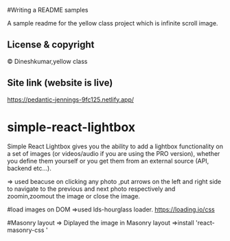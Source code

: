 #Writing a README samples

A sample readme for the yellow class project which is infinite scroll image.

## License & copyright

© Dineshkumar,yellow class

## Site link (website is live)
https://pedantic-jennings-9fc125.netlify.app/

# simple-react-lightbox
Simple React Lightbox gives you the ability to add a lightbox functionality on a set of images (or videos/audio if you are using the PRO version), whether you define them yourself or you get them from an external source (API, backend etc…).

=> used beacuse on clicking any photo ,put arrows on the left and right side to navigate to the previous and next photo respectively and zoomin,zoomout the image or close the image.

#load images on DOM
=>used lds-hourglass loader.
https://loading.io/css

#Masonry layout
=> Diplayed the image in Masonry layout
=>install 'react-masonry-css '
